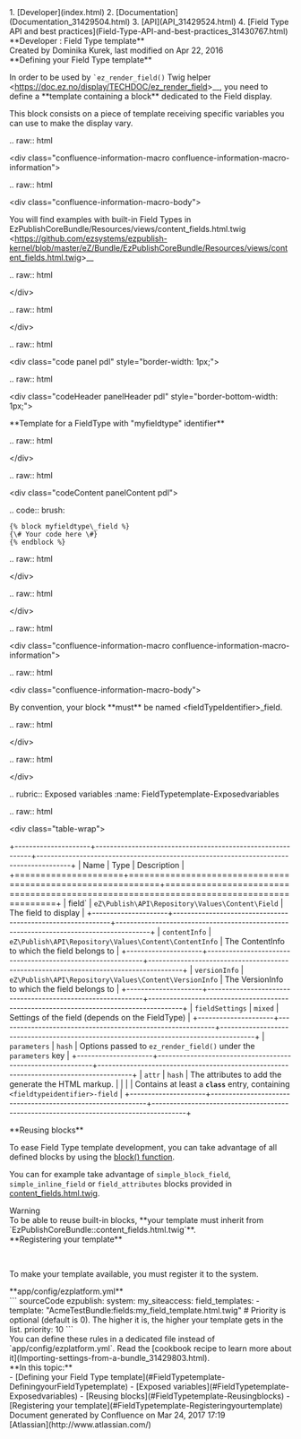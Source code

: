 <div id="page">
<div id="main" class="aui-page-panel">
<div id="main-header">
<div id="breadcrumb-section">
1.  [Developer](index.html)
2.  [Documentation](Documentation_31429504.html)
3.  [API](API_31429524.html)
4.  [Field Type API and best practices](Field-Type-API-and-best-practices_31430767.html)

</div>
**Developer : Field Type template**

</div>
<div id="content" class="view">
<div class="page-metadata">
Created by Dominika Kurek, last modified on Apr 22, 2016

</div>
<div id="main-content" class="wiki-content group">
<div class="contentLayout2">
<div class="columnLayout two-right-sidebar"
data-layout="two-right-sidebar">
<div class="cell normal" data-type="normal">
<div class="innerCell">
**Defining your Field Type template**

In order to be used by `` `ez_render_field() `` Twig helper &lt;<https://doc.ez.no/display/TECHDOC/ez_render_field>&gt;\_\_, you need
to define a \*\*template containing a block\*\* dedicated to the Field
display.

This block consists on a piece of template receiving specific variables
you can use to make the display vary.

.. raw:: html

   &lt;div
   class="confluence-information-macro confluence-information-macro-information"&gt;

.. raw:: html

   &lt;div class="confluence-information-macro-body"&gt;

You will find examples with built-in Field Types in
EzPublishCoreBundle/Resources/views/content\_fields.html.twig &lt;<https://github.com/ezsystems/ezpublish-kernel/blob/master/eZ/Bundle/EzPublishCoreBundle/Resources/views/content_fields.html.twig>&gt;\_\_

.. raw:: html

   &lt;/div&gt;

.. raw:: html

   &lt;/div&gt;

.. raw:: html

   &lt;div class="code panel pdl" style="border-width: 1px;"&gt;

.. raw:: html

   &lt;div class="codeHeader panelHeader pdl"
   style="border-bottom-width: 1px;"&gt;

\*\*Template for a FieldType with "myfieldtype" identifier\*\*

.. raw:: html

   &lt;/div&gt;

.. raw:: html

   &lt;div class="codeContent panelContent pdl"&gt;

.. code:: brush:

    {% block myfieldtype\_field %}
    {\# Your code here \#}
    {% endblock %}

.. raw:: html

   &lt;/div&gt;

.. raw:: html

   &lt;/div&gt;

.. raw:: html

   &lt;div
   class="confluence-information-macro confluence-information-macro-information"&gt;

.. raw:: html

   &lt;div class="confluence-information-macro-body"&gt;

By convention, your block \*\*must\*\* be named
&lt;fieldTypeIdentifier&gt;\_field.

.. raw:: html

   &lt;/div&gt;

.. raw:: html

   &lt;/div&gt;

.. rubric:: Exposed variables
   :name: FieldTypetemplate-Exposedvariables

.. raw:: html

   &lt;div class="table-wrap"&gt;

+---------------------+------------------------------------------------------------+---------------------------------------------------------------------------------------+
| Name                | Type                                                       | Description                                                                           |
+=====================+============================================================+=======================================================================================+
| field\` | `eZ\Publish\API\Repository\Values\Content\Field` | The field to display | +---------------------+------------------------------------------------------------+---------------------------------------------------------------------------------------+ | `contentInfo` | `eZ\Publish\API\Repository\Values\Content\ContentInfo` | The ContentInfo to which the field belongs to | +---------------------+------------------------------------------------------------+---------------------------------------------------------------------------------------+ | `versionInfo` | `eZ\Publish\API\Repository\Values\Content\VersionInfo` | The VersionInfo to which the field belongs to | +---------------------+------------------------------------------------------------+---------------------------------------------------------------------------------------+ | `fieldSettings` | `mixed` | Settings of the field (depends on the FieldType) | +---------------------+------------------------------------------------------------+---------------------------------------------------------------------------------------+ | `parameters` | `hash` | Options passed to `ez_render_field()` under the `parameters` key | +---------------------+------------------------------------------------------------+---------------------------------------------------------------------------------------+ | `attr` | `hash` | The attributes to add the generate the HTML markup. | | | | Contains at least a **`class`** entry, containing `<fieldtypeidentifier>-field` | +---------------------+------------------------------------------------------------+---------------------------------------------------------------------------------------+

</div>
**Reusing blocks**

To ease Field Type template development, you can take advantage of all defined blocks by using the [block() function](http://twig.sensiolabs.org/doc/functions/block.html).

You can for example take advantage of `simple_block_field`, `simple_inline_field` or `field_attributes` blocks provided in [content\_fields.html.twig](https://github.com/ezsystems/ezpublish-kernel/blob/master/eZ/Bundle/EzPublishCoreBundle/Resources/views/content_fields.html.twig#L413).

<div
class="confluence-information-macro confluence-information-macro-note">
Warning

<div class="confluence-information-macro-body">
To be able to reuse built-in blocks, **your template must inherit from `EzPublishCoreBundle::content_fields.html.twig`**.

</div>
</div>
**Registering your template**

 

To make your template available, you must register it to the system.

<div class="code panel pdl" style="border-width: 1px;">
<div class="codeHeader panelHeader pdl"
style="border-bottom-width: 1px;">
**app/config/ezplatform.yml**

</div>
<div class="codeContent panelContent pdl">
``` sourceCode
ezpublish:
    system:
        my_siteaccess:
            field_templates:
                - 
                    template: "AcmeTestBundle:fields:my_field_template.html.twig"
                    # Priority is optional (default is 0). The higher it is, the higher your template gets in the list.
                    priority: 10
```

</div>
</div>
<div
class="confluence-information-macro confluence-information-macro-tip">
<div class="confluence-information-macro-body">
You can define these rules in a dedicated file instead of `app/config/ezplatform.yml`. Read the [cookbook recipe to learn more about it](Importing-settings-from-a-bundle_31429803.html).

</div>
</div>
</div>
</div>
<div class="cell aside" data-type="aside">
<div class="innerCell">
**In this topic:**

<div class="toc-macro rbtoc1490375991414">
-   [Defining your Field Type template](#FieldTypetemplate-DefiningyourFieldTypetemplate)
    -   [Exposed variables](#FieldTypetemplate-Exposedvariables)
    -   [Reusing blocks](#FieldTypetemplate-Reusingblocks)
    -   [Registering your template](#FieldTypetemplate-Registeringyourtemplate)

</div>
</div>
</div>
</div>
</div>
</div>
</div>
</div>
<div id="footer" role="contentinfo">
<div class="section footer-body">
Document generated by Confluence on Mar 24, 2017 17:19

<div id="footer-logo">
[Atlassian](http://www.atlassian.com/)

</div>
</div>
</div>
</div>

